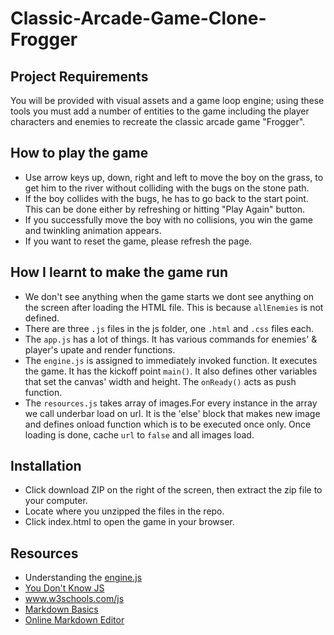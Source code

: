 # Classic-Arcade-Game-Clone-Frogger 
## Project Requirements 
You will be provided with visual assets and a game loop engine; using these tools you must add a number of entities to the game including the player characters and enemies to recreate the classic arcade game "Frogger".

## How to play the game   
- Use arrow keys up,  down, right and left to move the boy on the grass, to get him to the river without colliding with the bugs on the stone path.  
- If the boy collides with the bugs, he has to go back to the start point. This can be done either by refreshing or hitting "Play Again" button. 
- If you successfully move the boy with no collisions, you win the game and twinkling animation appears. 
- If you want to reset the game, please refresh the page.

## How I learnt to make the game run 
- We don't see anything when the game starts we dont see anything on the screen after loading the HTML file. This is because `allEnemies` is not defined. 
- There are three `.js` files in the js folder, one `.html` and `.css` files each. 
- The `app.js` has a lot of things. It has various commands for enemies' &amp; player's upate and render functions. 
- The `engine.js` is assigned to immediately invoked function. It executes the game. It has the kickoff point `main()`. It also defines other variables that set the canvas' width and height. The `onReady()` acts as push function.   
- The `resources.js` takes array of images.For every instance in the array we call underbar load on url. It is the 'else' block that makes new image and defines onload function which is to be executed once only.  Once loading is done, cache `url` to `false` and all images load.

## Installation
- Click download ZIP on the right of the screen, then extract the zip file to your computer.
- Locate where you unzipped the files in the repo.
- Click index.html to open the game in your browser.

## Resources  
- Understanding the [engine.js](https://plus.google.com/u/0/events/cupbs3pbne7qkuqok4g0ldhntic?authkey=COGW25b5jbv3-AE)   
- [You Don't Know JS](https://github.com/getify/You-Dont-Know-JS/blob/master/README.md)  
- www.w3schools.com/js   
- [Markdown Basics](http://markdown-guide.readthedocs.io/en/latest/basics.html) 
- [Online Markdown Editor](https://dillinger.io/)
